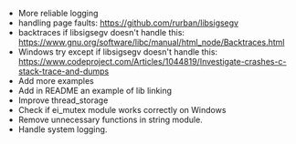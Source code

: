 * More reliable logging
* handling page faults: https://github.com/rurban/libsigsegv
* backtraces if libsigsegv doesn't handle this: https://www.gnu.org/software/libc/manual/html_node/Backtraces.html
* Windows try except if libsigsegv doesn't handle this: https://www.codeproject.com/Articles/1044819/Investigate-crashes-c-stack-trace-and-dumps
* Add more examples
* Add in README an example of lib linking
* Improve thread_storage
* Check if ei_mutex module works correctly on Windows
* Remove unnecessary functions in string module.
* Handle system logging.
